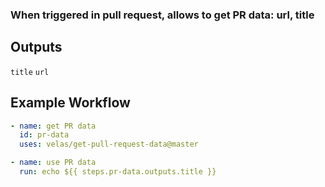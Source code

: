 ### When triggered in pull request, allows to get PR data: url, title

## Outputs
`title`
`url`

## Example Workflow

```yml
- name: get PR data
  id: pr-data
  uses: velas/get-pull-request-data@master

- name: use PR data
  run: echo ${{ steps.pr-data.outputs.title }}
```
